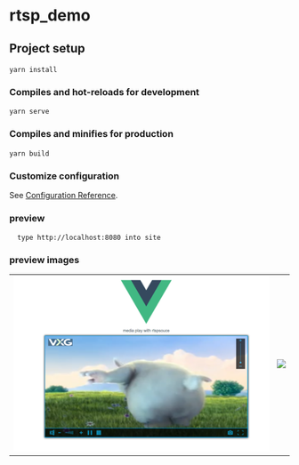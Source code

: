 # rtsp_demo

## Project setup

```
yarn install
```

### Compiles and hot-reloads for development

```
yarn serve
```

### Compiles and minifies for production

```
yarn build
```

### Customize configuration

See [Configuration Reference](https://cli.vuejs.org/config/).

### preview

```
  type http://localhost:8080 into site
```

### preview images

<table>
  <tr>
    <td>
        <center><img src="./src/assets/images/previewone.png" ></center>
    </td>
        <td>
        <center><img src="./src/assets/images/previetwo.png" ></center>
    </td>
  </tr>
</table>
